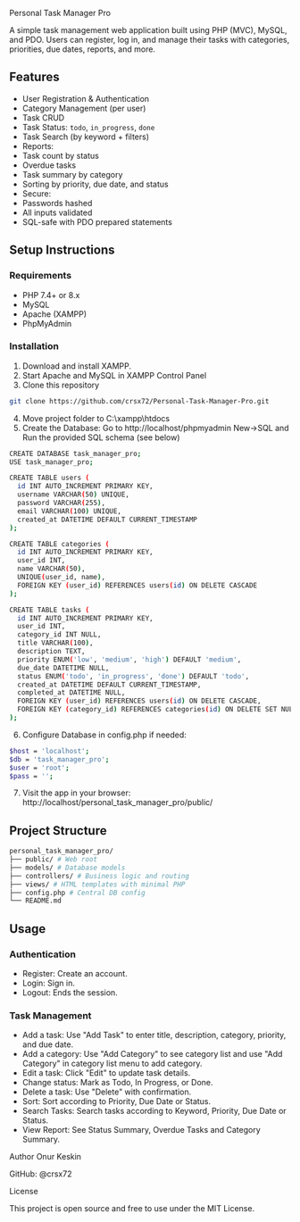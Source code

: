 Personal Task Manager Pro

A simple task management web application built using PHP (MVC), MySQL, and PDO.
Users can register, log in, and manage their tasks with categories, priorities, due dates, reports, and more.

##  Features

- User Registration & Authentication
- Category Management (per user)
- Task CRUD
- Task Status: `todo`, `in_progress`, `done`
- Task Search (by keyword + filters)
- Reports:
- Task count by status
- Overdue tasks
- Task summary by category
- Sorting by priority, due date, and status
- Secure:
- Passwords hashed
- All inputs validated
- SQL-safe with PDO prepared statements

## Setup Instructions

### Requirements

- PHP 7.4+ or 8.x
- MySQL
- Apache (XAMPP)
- PhpMyAdmin

### Installation

1. Download and install XAMPP.
2. Start Apache and MySQL in XAMPP Control Panel
3. Clone this repository
```bash
git clone https://github.com/crsx72/Personal-Task-Manager-Pro.git
```
4. Move project folder to C:\xampp\htdocs
5. Create the Database:
Go to http://localhost/phpmyadmin New->SQL and Run the provided SQL schema (see below)
```bash
CREATE DATABASE task_manager_pro;
USE task_manager_pro;

CREATE TABLE users (
  id INT AUTO_INCREMENT PRIMARY KEY,
  username VARCHAR(50) UNIQUE,
  password VARCHAR(255),
  email VARCHAR(100) UNIQUE,
  created_at DATETIME DEFAULT CURRENT_TIMESTAMP
);

CREATE TABLE categories (
  id INT AUTO_INCREMENT PRIMARY KEY,
  user_id INT,
  name VARCHAR(50),
  UNIQUE(user_id, name),
  FOREIGN KEY (user_id) REFERENCES users(id) ON DELETE CASCADE
);

CREATE TABLE tasks (
  id INT AUTO_INCREMENT PRIMARY KEY,
  user_id INT,
  category_id INT NULL,
  title VARCHAR(100),
  description TEXT,
  priority ENUM('low', 'medium', 'high') DEFAULT 'medium',
  due_date DATETIME NULL,
  status ENUM('todo', 'in_progress', 'done') DEFAULT 'todo',
  created_at DATETIME DEFAULT CURRENT_TIMESTAMP,
  completed_at DATETIME NULL,
  FOREIGN KEY (user_id) REFERENCES users(id) ON DELETE CASCADE,
  FOREIGN KEY (category_id) REFERENCES categories(id) ON DELETE SET NULL
);

```

6. Configure Database in config.php if needed:
```bash
$host = 'localhost';
$db = 'task_manager_pro';
$user = 'root';
$pass = '';
```

7. Visit the app in your browser: http://localhost/personal_task_manager_pro/public/

## Project Structure
```bash
personal_task_manager_pro/
├── public/ # Web root
├── models/ # Database models
├── controllers/ # Business logic and routing
├── views/ # HTML templates with minimal PHP
├── config.php # Central DB config
└── README.md
```
## Usage
### Authentication
- Register: Create an account.
- Login: Sign in.
- Logout: Ends the session.
### Task Management
- Add a task: Use "Add Task" to enter title, description, category, priority, and due date.
- Add a category: Use "Add Category" to see category list and use "Add Category" in category list menu to add category.
- Edit a task: Click "Edit" to update task details.
- Change status: Mark as Todo, In Progress, or Done.
- Delete a task: Use "Delete" with confirmation.
- Sort: Sort according to Priority, Due Date or Status.
- Search Tasks: Search tasks according to Keyword, Priority, Due Date or Status.
- View Report: See Status Summary, Overdue Tasks and Category Summary.

Author
Onur Keskin

GitHub: @crsx72

License

This project is open source and free to use under the MIT License.